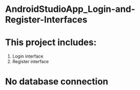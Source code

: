 # AndroidStudioApp_Login-and-Register-Interfaces

# This project includes:

  1) Login interface 
  2) Register interface

# No database connection
